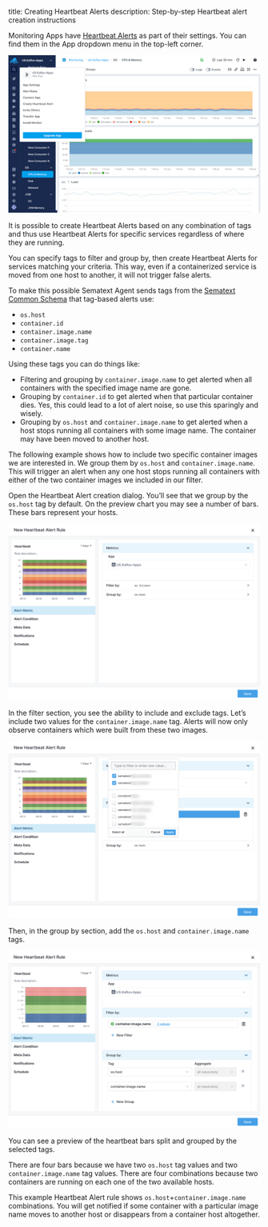 title: Creating Heartbeat Alerts
description: Step-by-step Heartbeat alert creation instructions 

Monitoring Apps have [Heartbeat Alerts](https://sematext.com/docs/alerts/#alert-types) as part of their settings. You can find them in the App dropdown menu in the top-left corner.

![image alt text](../images/alerts/heartbeat_image_01.png)

It is possible to create Heartbeat Alerts based on any combination of tags and thus use Heartbeat Alerts for specific services regardless of where they are running.

You can specify tags to filter and group by, then create Heartbeat Alerts for services matching your criteria. This way, even if a containerized service is moved from one host to another, it will not trigger false alerts.

To make this possible Sematext Agent sends tags from the [Sematext Common Schema](https://sematext.com/docs/tags/common-schema/) that tag-based alerts use: 

- `os.host`
- `container.id`
- `container.image.name`
- `container.image.tag`
- `container.name`

Using these tags you can do things like:

- Filtering and grouping by `container.image.name` to get alerted when all containers with the specified image name are gone.  
- Grouping by `container.id` to get alerted when that particular container dies. Yes, this could lead to a lot of alert noise, so use this sparingly and wisely.
- Grouping by `os.host` and `container.image.name` to get alerted when a host stops running all containers with some image name. The container may have been moved to another host.

The following example shows how to include two specific container images we are interested in.  We group them by `os.host` and `container.image.name`.  This will trigger an alert when any one host stops running all containers with either of the two container images we included in our filter.

Open the Heartbeat Alert creation dialog. You’ll see that we group by the `os.host` tag by default. On the preview chart you may see a number of bars. These bars represent your hosts.

![image alt text](../images/alerts/heartbeat_image_02.png)

In the filter section, you see the ability to include and exclude tags. Let’s include two values for the `container.image.name` tag. Alerts will now only observe containers which were built from these two images.

![image alt text](../images/alerts/heartbeat_image_03.png)

Then, in the group by section, add the `os.host` and `container.image.name` tags.

![image alt text](../images/alerts/heartbeat_image_04.png)

You can see a preview of the heartbeat bars split and grouped by the selected tags.

There are four bars because we have two `os.host` tag values and two `container.image.name` tag values. There are four combinations because two containers are running on each one of the two available hosts.

This example Heartbeat Alert rule shows `os.host`+`container.image.name` combinations. You will get notified if some container with a particular image name moves to another host or disappears from a container host altogether.

